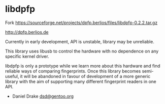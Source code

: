 # libdpfp
Fork https://sourceforge.net/projects/dpfp.berlios/files/libdpfp-0.2.2.tar.gz

http://dpfp.berlios.de

Currently in early development, API is unstable, library may be unreliable.

This library uses libusb to control the hardware with no dependence on any
specific kernel driver.

libdpfp is only a prototype while we learn more about this hardware and find
reliable ways of comparing fingerprints. Once this library becomes semi-useful,
it will be abandoned in favour of development of a more generic library with
the aim of supporting many different fingerprint readers in one API.

- Daniel Drake <dsd@gentoo.org>
